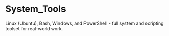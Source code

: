# System_Tools
Linux (Ubuntu), Bash, Windows, and PowerShell - full system and scripting toolset for real-world work.
